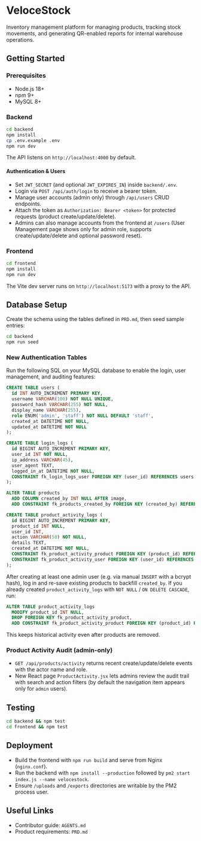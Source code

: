 # VeloceStock

Inventory management platform for managing products, tracking stock movements, and generating QR-enabled reports for internal warehouse operations.

## Getting Started

### Prerequisites
- Node.js 18+
- npm 9+
- MySQL 8+

### Backend
```bash
cd backend
npm install
cp .env.example .env
npm run dev
```
The API listens on `http://localhost:4000` by default.

#### Authentication & Users
- Set `JWT_SECRET` (and optional `JWT_EXPIRES_IN`) inside `backend/.env`.
- Login via `POST /api/auth/login` to receive a bearer token.
- Manage user accounts (admin only) through `/api/users` CRUD endpoints.
- Attach the token as `Authorization: Bearer <token>` for protected requests (product create/update/delete).
- Admins can also manage accounts from the frontend at `/users` (User Management page shows only for admin role, supports create/update/delete and optional password reset).

### Frontend
```bash
cd frontend
npm install
npm run dev
```
The Vite dev server runs on `http://localhost:5173` with a proxy to the API.

## Database Setup
Create the schema using the tables defined in `PRD.md`, then seed sample entries:
```bash
cd backend
npm run seed
```

### New Authentication Tables
Run the following SQL on your MySQL database to enable the login, user management, and auditing features:
```sql
CREATE TABLE users (
  id INT AUTO_INCREMENT PRIMARY KEY,
  username VARCHAR(100) NOT NULL UNIQUE,
  password_hash VARCHAR(255) NOT NULL,
  display_name VARCHAR(255),
  role ENUM('admin', 'staff') NOT NULL DEFAULT 'staff',
  created_at DATETIME NOT NULL,
  updated_at DATETIME NOT NULL
);

CREATE TABLE login_logs (
  id BIGINT AUTO_INCREMENT PRIMARY KEY,
  user_id INT NOT NULL,
  ip_address VARCHAR(45),
  user_agent TEXT,
  logged_in_at DATETIME NOT NULL,
  CONSTRAINT fk_login_logs_user FOREIGN KEY (user_id) REFERENCES users (id) ON DELETE CASCADE
);

ALTER TABLE products
  ADD COLUMN created_by INT NULL AFTER image,
  ADD CONSTRAINT fk_products_created_by FOREIGN KEY (created_by) REFERENCES users (id) ON DELETE SET NULL;

CREATE TABLE product_activity_logs (
  id BIGINT AUTO_INCREMENT PRIMARY KEY,
  product_id INT NULL,
  user_id INT,
  action VARCHAR(50) NOT NULL,
  details TEXT,
  created_at DATETIME NOT NULL,
  CONSTRAINT fk_product_activity_product FOREIGN KEY (product_id) REFERENCES products (id) ON DELETE SET NULL,
  CONSTRAINT fk_product_activity_user FOREIGN KEY (user_id) REFERENCES users (id) ON DELETE SET NULL
);
```

After creating at least one admin user (e.g. via manual `INSERT` with a bcrypt hash), log in and re-save existing products to backfill `created_by`.
If you already created `product_activity_logs` with `NOT NULL` / `ON DELETE CASCADE`, run:
```sql
ALTER TABLE product_activity_logs
  MODIFY product_id INT NULL,
  DROP FOREIGN KEY fk_product_activity_product,
  ADD CONSTRAINT fk_product_activity_product FOREIGN KEY (product_id) REFERENCES products (id) ON DELETE SET NULL;
```
This keeps historical activity even after products are removed.

### Product Activity Audit (admin-only)
- `GET /api/products/activity` returns recent create/update/delete events with the actor name and role.
- New React page `ProductActivity.jsx` lets admins review the audit trail with search and action filters (by default the navigation item appears only for `admin` users).

## Testing
```bash
cd backend && npm test
cd frontend && npm test
```

## Deployment
- Build the frontend with `npm run build` and serve from Nginx (`nginx.conf`).
- Run the backend with `npm install --production` followed by `pm2 start index.js --name velocestock`.
- Ensure `/uploads` and `/exports` directories are writable by the PM2 process user.

## Useful Links
- Contributor guide: `AGENTS.md`
- Product requirements: `PRD.md`
